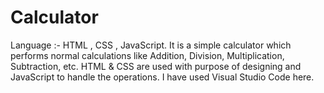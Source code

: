 # Calculator
Language :- HTML , CSS , JavaScript. It is a simple calculator which performs normal calculations like Addition, Division, Multiplication, Subtraction, etc. HTML &amp; CSS are used with purpose of designing and JavaScript to handle the operations. I have used Visual Studio Code here.

